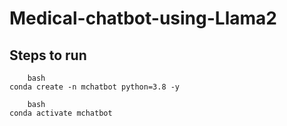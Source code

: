 # Medical-chatbot-using-Llama2


## Steps to run 

```
    bash
conda create -n mchatbot python=3.8 -y
```


```
    bash
conda activate mchatbot
```